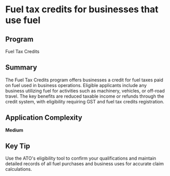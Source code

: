 # Fuel tax credits for businesses that use fuel
  
## Program
Fuel Tax Credits

## Summary
The Fuel Tax Credits program offers businesses a credit for fuel taxes paid on fuel used in business operations. Eligible applicants include any business utilizing fuel for activities such as machinery, vehicles, or off-road travel. The key benefits are reduced taxable income or refunds through the credit system, with eligibility requiring GST and fuel tax credits registration.

## Application Complexity
**Medium**

## Key Tip
Use the ATO's eligibility tool to confirm your qualifications and maintain detailed records of all fuel purchases and business uses for accurate claim calculations.

